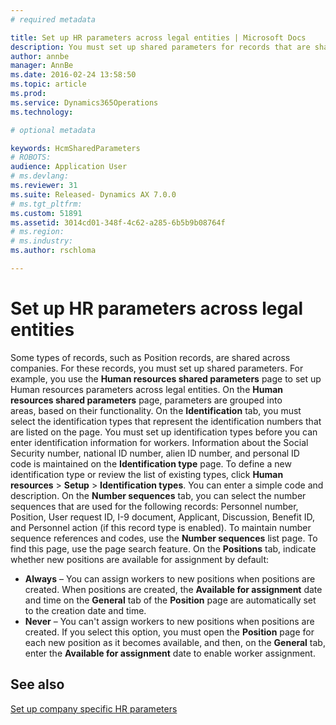 ```yaml
---
# required metadata

title: Set up HR parameters across legal entities | Microsoft Docs
description: You must set up shared parameters for records that are shared across companies, such as Position records. This article explains how to set up Human resources parameters across legal entities.
author: annbe
manager: AnnBe
ms.date: 2016-02-24 13:58:50
ms.topic: article
ms.prod: 
ms.service: Dynamics365Operations
ms.technology: 

# optional metadata

keywords: HcmSharedParameters
# ROBOTS: 
audience: Application User
# ms.devlang: 
ms.reviewer: 31
ms.suite: Released- Dynamics AX 7.0.0
# ms.tgt_pltfrm: 
ms.custom: 51891
ms.assetid: 3014cd01-348f-4c62-a285-6b5b9b08764f
# ms.region: 
# ms.industry: 
ms.author: rschloma

---
```


# Set up HR parameters across legal entities

Some types of records, such as Position records, are shared across companies. For these records, you must set up shared parameters. For example, you use the **Human resources shared parameters** page to set up Human resources parameters across legal entities. On the **Human resources shared parameters** page, parameters are grouped into areas, based on their functionality. On the **Identification** tab, you must select the identification types that represent the identification numbers that are listed on the page. You must set up identification types before you can enter identification information for workers. Information about the Social Security number, national ID number, alien ID number, and personal ID code is maintained on the **Identification type** page. To define a new identification type or review the list of existing types, click **Human resources** &gt; **Setup** &gt; **Identification types**. You can enter a simple code and description. On the **Number sequences** tab, you can select the number sequences that are used for the following records: Personnel number, Position, User request ID, I-9 document, Applicant, Discussion, Benefit ID, and Personnel action (if this record type is enabled). To maintain number sequence references and codes, use the **Number sequences** list page. To find this page, use the page search feature. On the **Positions** tab, indicate whether new positions are available for assignment by default:

-   **Always** – You can assign workers to new positions when positions are created. When positions are created, the **Available for assignment** date and time on the **General** tab of the **Position** page are automatically set to the creation date and time.
-   **Never** – You can't assign workers to new positions when positions are created. If you select this option, you must open the **Position** page for each new position as it becomes available, and then, on the **General** tab, enter the **Available for assignment** date to enable worker assignment.


See also
--------

[Set up company specific HR parameters](http://ax.help.dynamics.com/en/wiki/setup-company-specific-hr-parameters/)

